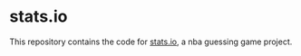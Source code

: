 # stats.io

This repository contains the code for [stats.io](https://gama-gabriel.github.io/stats.io/), a nba guessing game project.
